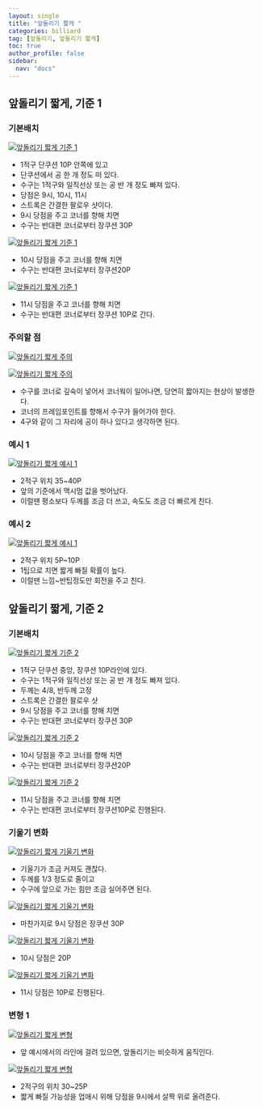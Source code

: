 ```yaml
---
layout: single
title: "앞돌리기 짧게 "
categories: billiard
tag: [앞돌리기, 앞돌리기 짧게] 
toc: true
author_profile: false
sidebar:
  nav: "docs"
---
```


## 앞돌리기 짧게, 기준 1

### 기본배치
[![앞돌리기 짧게 기준 1](/images/앞돌리기_짧게_기준1_기본배치1.png)](/images/앞돌리기_짧게_기준1_기본배치1.png)
- 1적구 단쿠션 10P 안쪽에 있고
- 단쿠션에서 공 한 개 정도 떠 있다.
- 수구는 1적구와 일직선상 또는 공 반 개 정도 빠져 있다.
- 당점은 9시, 10시, 11시
- 스트록은 간결한 팔로우 샷이다.
- 9시 당점을 주고 코너를 향해 치면
- 수구는 반대편 코너로부터 장쿠션 30P

[![앞돌리기 짧게 기준 1](/images/앞돌리기_짧게_기준1_기본배치2.png)](/images/앞돌리기_짧게_기준1_기본배치2.png)
- 10시 당점을 주고 코너를 향해 치면
- 수구는 반대편 코너로부터 장쿠션20P

[![앞돌리기 짧게 기준 1](/images/앞돌리기_짧게_기준1_기본배치3.png)](/images/앞돌리기_짧게_기준1_기본배치3.png)
- 11시 당점을 주고 코너를 향해 치면
- 수구는 반대편 코너로부터 장쿠션 10P로 간다.

### 주의할 점
[![앞돌리기 짧게 주의](/images/앞돌리기_짧게_기준1_주의1.png)](/images/앞돌리기_짧게_기준1_주의1.png)

[![앞돌리기 짧게 주의](/images/앞돌리기_짧게_기준1_주의2.png)](/images/앞돌리기_짧게_기준1_주의2.png)
- 수구를 코너로 깊숙이 넣어서 코너웍이 일어나면, 당연히 짧아지는 현상이 발생한다.
- 코너의 프레임포인트를 향해서 수구가 들어가야 한다.
- 4구와 같이 그 자리에 공이 하나 있다고 생각하면 된다.
### 예시 1
[![앞돌리기 짧게 예시 1](/images/앞돌리기_짧게_기준1_예시1.png)](/images/앞돌리기_짧게_기준1_예시1.png)
- 2적구 위치 35~40P
- 앞의 기준에서 맥시멈 값을 벗어났다.
- 이럴땐 평소보다 두께를 조금 더 쓰고, 속도도 조금 더 빠르게 친다.

### 예시 2
[![앞돌리기 짧게 예시 1](/images/앞돌리기_짧게_기준1_예시2.png)](/images/앞돌리기_짧게_기준1_예시2.png)
- 2적구 위치 5P~10P
- 1팁으로 치면 짧게 빠질 확률이 높다.
- 이럴땐 느낌~반팁정도만 회전을 주고 친다.

## 앞돌리기 짧게, 기준 2

### 기본배치
[![앞돌리기 짧게 기준 2](/images/앞돌리기_짧게_기준2_기본배치1.png)](/images/앞돌리기_짧게_기준2_기본배치1.png)
- 1적구 단쿠션 중앙, 장쿠션 10P라인에 있다.
- 수구는 1적구와 일직선상 또는 공 반 개 정도 빠져 있다.
- 두께는 4/8, 반두께 고정
- 스트록은 간결한 팔로우 샷
- 9시 당점을 주고 코너를 향해 치면
- 수구는 반대편 코너로부터 장쿠션 30P

[![앞돌리기 짧게 기준 2](/images/앞돌리기_짧게_기준2_기본배치2.png)](/images/앞돌리기_짧게_기준2_기본배치2.png)
- 10시 당점을 주고 코너를 향해 치면
- 수구는 반대편 코너로부터 장쿠션20P

[![앞돌리기 짧게 기준 2](/images/앞돌리기_짧게_기준2_기본배치3.png)](/images/앞돌리기_짧게_기준2_기본배치3.png)
- 11시 당점을 주고 코너를 향해 치면
- 수구는 반대편 코너로부터 장쿠션10P로 진행된다.

### 기울기 변화
[![앞돌리기 짧게 기울기 변화](/images/앞돌리기_짧게_기준2_기울기변화1.png)](/images/앞돌리기_짧게_기준2_기울기변화1.png)
- 기울기가 조금 커져도 괜찮다.
- 두께를 1/3 정도로 줄이고
- 수구에 앞으로 가는 힘만 조금 실어주면 된다.

[![앞돌리기 짧게 기울기 변화](/images/앞돌리기_짧게_기준2_기울기변화2.png)](/images/앞돌리기_짧게_기준2_기울기변화2.png)
- 마찬가지로 9시 당점은 장쿠션 30P

[![앞돌리기 짧게 기울기 변화](/images/앞돌리기_짧게_기준2_기울기변화3.png)](/images/앞돌리기_짧게_기준2_기울기변화3.png)
- 10시 당점은 20P

[![앞돌리기 짧게 기울기 변화](/images/앞돌리기_짧게_기준2_기울기변화4.png)](/images/앞돌리기_짧게_기준2_기울기변화4.png)
- 11시 당점은 10P로 진행된다.

### 변형 1
[![앞돌리기 짧게 변형](/images/앞돌리기_짧게_기준2_변형1.png)](/images/앞돌리기_짧게_기준2_변형1.png)
- 앞 예시에서의 라인에 걸려 있으면, 앞돌리기는 비슷하게 움직인다.

[![앞돌리기 짧게 변형](/images/앞돌리기_짧게_기준2_변형2.png)](/images/앞돌리기_짧게_기준2_변형2.png)
- 2적구의 위치 30~25P
- 짧게 빠질 가능성을 업애시 위해 당점을 9시에서 살짝 위로 올려준다.
